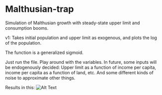 # Malthusian-trap
Simulation of Malthusian growth with steady-state upper limit and consumption booms.

v1: Takes initial population and upper limit as exogenous, and plots
the log of the population.

The function is a generalized sigmoid.

Just run the file. Play around with the variables. In future, some inputs
will be endogenously decided: Upper limit as a function of income per capita,
income per capita as a function of land, etc. And some different kinds of noise
to approximate other things.

Results in this:
![Alt Text](https://media.giphy.com/media/lRpNJ9RqspRh0FL2E4/giphy.gif)
